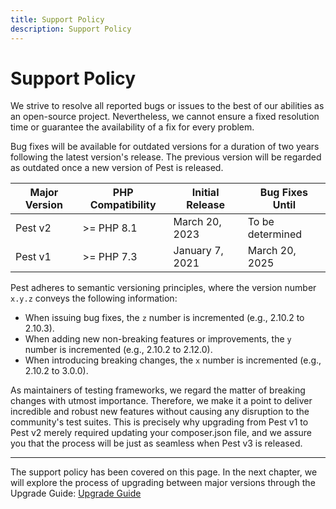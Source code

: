```yaml
---
title: Support Policy
description: Support Policy
---
```

# Support Policy

We strive to resolve all reported bugs or issues to the best of our abilities as an open-source project. Nevertheless, we cannot ensure a fixed resolution time or guarantee the availability of a fix for every problem.

Bug fixes will be available for outdated versions for a duration of two years following the latest version's release. The previous version will be regarded as outdated once a new version of Pest is released.

| Major Version | PHP Compatibility | Initial Release | Bug Fixes Until
| ---------------- | --- | --- | --- |
| Pest v2 | >= PHP 8.1 | March 20, 2023  | To be determined
| Pest v1 | >= PHP 7.3 | January 7, 2021 | March 20, 2025

Pest adheres to semantic versioning principles, where the version number `x.y.z` conveys the following information:
- When issuing bug fixes, the `z` number is incremented (e.g., 2.10.2 to 2.10.3).
- When adding new non-breaking features or improvements, the `y` number is incremented (e.g., 2.10.2 to 2.12.0).
- When introducing breaking changes, the `x` number is incremented (e.g., 2.10.2 to 3.0.0).

As maintainers of testing frameworks, we regard the matter of breaking changes with utmost importance. Therefore, we make it a point to deliver incredible and robust new features without causing any disruption to the community's test suites. This is precisely why upgrading from Pest v1 to Pest v2 merely required updating your composer.json file, and we assure you that the process will be just as seamless when Pest v3 is released.

----

The support policy has been covered on this page. In the next chapter, we will explore the process of upgrading between major versions through the Upgrade Guide: [Upgrade Guide](/docs/upgrade-guide)
